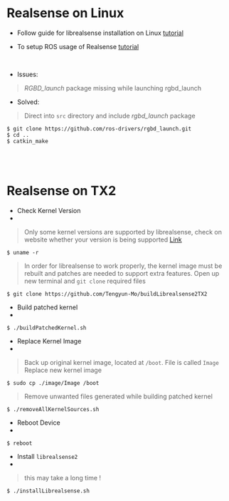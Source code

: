 # Realsense on Linux

* Follow guide for librealsense installation on Linux [tutorial](https://github.com/IntelRealSense/librealsense/blob/master/doc/distribution_linux.md)

* To setup ROS usage of Realsense [tutorial](https://github.com/IntelRealSense/realsense-ros)

<br>

- Issues:

> *RGBD_launch* package missing while launching rgbd_launch

- Solved:

> Direct into `src` directory and include *rgbd_launch* package

```shell
$ git clone https://github.com/ros-drivers/rgbd_launch.git
$ cd ..
$ catkin_make 
```
<br>
<br>

# Realsense on TX2

- Check Kernel Version
- 
> Only some kernel versions are supported by librealsense, check on website whether your version is being supported [Link](https://github.com/IntelRealSense/librealsense/blob/master/doc/installation.md)

```shell
$ uname -r
```

> In order for librealsense to work properly, the kernel image must be rebuilt and patches are needed to support extra features.
> Open up new terminal and `git clone` required files

```shell
$ git clone https://github.com/Tengyun-Mo/buildLibrealsense2TX2
```

- Build patched kernel
-

```shell
$ ./buildPatchedKernel.sh
```

- Replace Kernel Image
- 
> Back up original kernel image, located at `/boot`. File is called `Image`
> Replace new kernel image 

```shell
$ sudo cp ./image/Image /boot
```

> Remove unwanted files generated while building patched kernel

```shell
$ ./removeAllKernelSources.sh
```

- Reboot Device
- 

```shell
$ reboot
```

- Install `librealsense2` 
- 
> this may take a long time !

```shell
$ ./installLibrealsense.sh
```